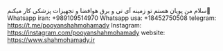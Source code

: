سلام من پویان هستم تو زمینه آی تی و برق هوافضا و تجهیزات پزشکی کار میکنم👋 
Whatsapp iran: +989109514970
Whatsapp usa:  +18452750508 
telegram: https://t.me/pooyanshahmohamady 
Instagram: https://instagram.com/pooyanshahmohamady 
website: https://www.shahmohamady.ir

<!--
**Pooyanshahmohamady/Pooyanshahmohamady** is a ✨ _special_ ✨ repository because its `README.md` (this file) appears on your GitHub profile.

Here are some ideas to get you started:

- 🔭 I’m currently working on ...
- 🌱 I’m currently learning ...
- 👯 I’m looking to collaborate on ...
- 🤔 I’m looking for help with ...
- 💬 Ask me about ...
- 📫 How to reach me: ...
- 😄 Pronouns: ...
- ⚡ Fun fact: ...
-->
